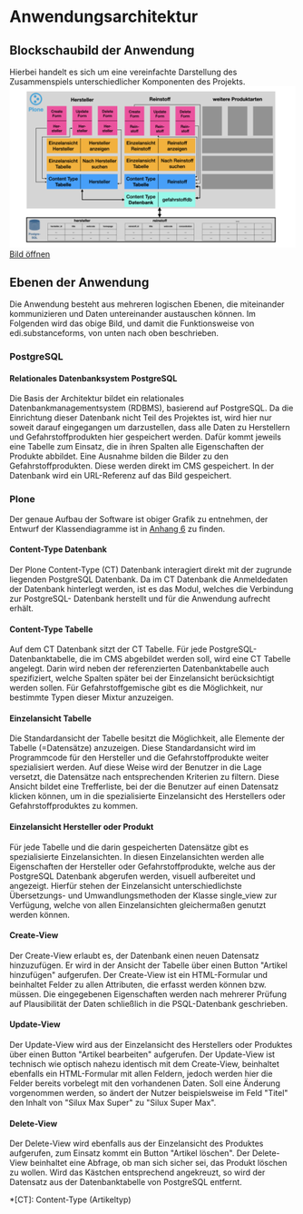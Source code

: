 # Anwendungsarchitektur

## Blockschaubild der Anwendung
Hierbei handelt es sich um eine vereinfachte Darstellung des Zusammenspiels unterschiedlicher Komponenten des Projekts.
![Blockdiagramm](images/blockdiagramm.001.jpeg "Blockdiagramm")
[Bild öffnen](https://doku.educorvi.de/wissensartikel/abbildungen-emissionsarme-produkte/blockdiagramm-001.jpeg/image_view_fullscreen)

## Ebenen der Anwendung
Die Anwendung besteht aus mehreren logischen Ebenen, die miteinander kommunizieren und Daten untereinander austauschen 
können. Im Folgenden wird das obige Bild, und damit die Funktionsweise von edi.substanceforms, von unten nach oben 
beschrieben.

### PostgreSQL

#### Relationales Datenbanksystem PostgreSQL
Die Basis der Architektur bildet ein relationales Datenbankmanagementsystem (RDBMS), basierend auf PostgreSQL. Da die 
Einrichtung dieser Datenbank nicht Teil des Projektes ist, wird hier nur soweit darauf eingegangen um darzustellen, 
dass alle Daten zu Herstellern und Gefahrstoffprodukten hier gespeichert werden. Dafür kommt jeweils eine Tabelle 
zum Einsatz, die in ihren Spalten alle Eigenschaften der Produkte abbildet. Eine Ausnahme bilden die Bilder zu den
Gefahrstoffprodukten. Diese werden direkt im CMS gespeichert. In der Datenbank wird ein URL-Referenz auf das Bild
gespeichert.

### Plone

Der genaue Aufbau der Software ist obiger Grafik zu entnehmen, der Entwurf der Klassendiagramme ist in [Anhang 6](anhang6.md) zu finden.


#### Content-Type Datenbank
Der Plone Content-Type (CT) Datenbank interagiert direkt mit der zugrunde liegenden PostgreSQL Datenbank. Da im CT 
Datenbank die Anmeldedaten der Datenbank hinterlegt werden, ist es das Modul, welches die Verbindung zur PostgreSQL-
Datenbank herstellt und für die Anwendung aufrecht erhält.

#### Content-Type Tabelle
Auf dem CT Datenbank sitzt der CT Tabelle. Für jede PostgreSQL-Datenbanktabelle, die im CMS abgebildet werden soll, wird eine CT Tabelle angelegt. Darin wird neben der referenzierten Datenbanktabelle auch spezifiziert, welche Spalten später bei der Einzelansicht berücksichtigt werden sollen. Für Gefahrstoffgemische gibt es die Möglichkeit, nur bestimmte Typen dieser Mixtur anzuzeigen.

#### Einzelansicht Tabelle
Die Standardansicht der Tabelle besitzt die Möglichkeit, alle Elemente der Tabelle (=Datensätze) anzuzeigen.
Diese Standardansicht wird im Programmcode für den Hersteller und die Gefahrstoffprodukte weiter spezialisiert werden.
Auf diese Weise wird der Benutzer in die Lage versetzt, die Datensätze nach entsprechenden Kriterien zu filtern. 
Diese Ansicht bildet eine Trefferliste, bei der die Benutzer auf einen Datensatz klicken können, um in die 
spezialisierte Einzelansicht des Herstellers oder Gefahrstoffproduktes zu kommen.

#### Einzelansicht Hersteller oder Produkt
Für jede Tabelle und die darin gespeicherten Datensätze gibt es spezialisierte Einzelansichten. In diesen 
Einzelansichten werden alle Eigenschaften der Hersteller oder Gefahrstoffprodukte, welche aus der PostgreSQL Datenbank 
abgerufen werden, visuell aufbereitet und angezeigt. Hierfür stehen der Einzelansicht unterschiedlichste Übersetzungs- 
und Umwandlungsmethoden der Klasse single_view zur Verfügung, welche von allen Einzelansichten gleichermaßen genutzt 
werden können.

#### Create-View
Der Create-View erlaubt es, der Datenbank einen neuen Datensatz hinzuzufügen. Er wird in der Ansicht der Tabelle über einen Button "Artikel hinzufügen" aufgerufen. Der Create-View ist ein HTML-Formular und beinhaltet Felder 
zu allen Attributen, die erfasst werden können bzw. müssen. Die eingegebenen Eigenschaften werden nach mehrerer Prüfung auf Plausibilität der Daten schließlich in die PSQL-Datenbank geschrieben.

#### Update-View
Der Update-View wird aus der Einzelansicht des Herstellers oder Produktes über einen Button "Artikel bearbeiten" 
aufgerufen. Der Update-View ist technisch wie optisch nahezu identisch mit dem Create-View, beinhaltet ebenfalls 
ein HTML-Formular mit allen Feldern, jedoch werden hier die Felder bereits vorbelegt mit den vorhandenen Daten. 
Soll eine Änderung vorgenommen werden, so ändert der Nutzer beispielsweise im Feld "Titel" den Inhalt von 
"Silux Max Super" zu "Silux Super Max".

#### Delete-View
Der Delete-View wird ebenfalls aus der Einzelansicht des Produktes aufgerufen, zum Einsatz kommt ein Button 
"Artikel löschen". Der Delete-View beinhaltet eine Abfrage, ob man sich sicher sei, das Produkt löschen zu wollen. 
Wird das Kästchen entsprechend angekreuzt, so wird der Datensatz aus der Datenbanktabelle von PostgreSQL entfernt.

*[CT]: Content-Type (Artikeltyp)
